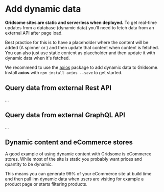 # Add dynamic data
**Gridsome sites are static and serverless when deployed.**  To get real-time updates from a database (dynamic data) you'll need to fetch data from an external API after page load.

Best practice for this is to have a placeholder where the content will be added (A spinner or ) and then update that content when content is fetched. You can also just use static content as placeholder and then update it with dynamic data when it's fetched.

We recommend to use the [axios](https://github.com/axios/axios) package to add dynamic data to Gridsome. Install **axios** with `npm install axios --save` to get started.


## Query data from external Rest API
...

## Query data from external GraphQL API
...

## Dynamic content and eCommerce stores
A good example of using dynamic content with Gridsome is eCommerce stores. While most of the site is static you probably want prices and quantity to be dynamic.

This means you can generate 99% of your eCommerce site at build time and then pull inn dynamic data when users are visiting for example a product page or starts filtering products.